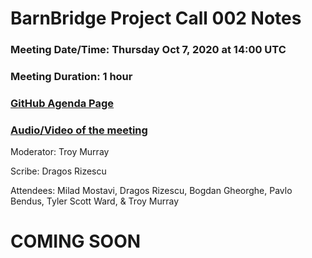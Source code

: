 # BarnBridge Project Call 002 Notes

### Meeting Date/Time: Thursday Oct 7, 2020 at 14:00 UTC
### Meeting Duration: 1 hour
### [GitHub Agenda Page](https://github.com/BarnBridge/BarnBridge-PM/issues/4)
### [Audio/Video of the meeting]()

Moderator: Troy Murray

Scribe: Dragos Rizescu

Attendees: Milad Mostavi, Dragos Rizescu, Bogdan Gheorghe, Pavlo Bendus, Tyler Scott Ward, & Troy Murray


# COMING SOON
